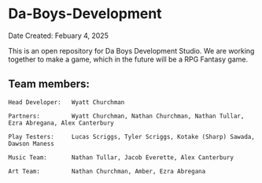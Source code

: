 # Da-Boys-Development

Date Created: Febuary 4, 2025

This is an open repository for Da Boys Development Studio. We are working together to make a game, which in the future will be a RPG Fantasy game.

## Team members:
    Head Developer:   Wyatt Churchman
    
    Partners:         Wyatt Churchman, Nathan Churchman, Nathan Tullar, Ezra Abregana, Alex Canterbury
    
    Play Testers:     Lucas Scriggs, Tyler Scriggs, Kotake (Sharp) Sawada, Dawson Maness
    
    Music Team:       Nathan Tullar, Jacob Everette, Alex Canterbury
    
    Art Team:         Nathan Churchman, Amber, Ezra Abregana
                    
